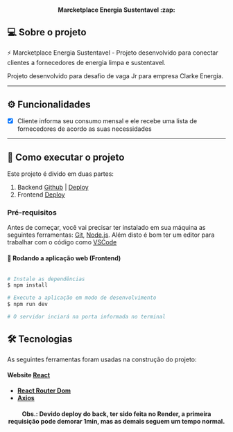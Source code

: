 <h4 align="center"> 
	Marcketplace Energia Sustentavel :zap:
</h4>

## 💻 Sobre o projeto

:zap: Marcketplace Energia Sustentavel - Projeto desenvolvido para conectar clientes a fornecedores de energia limpa e sustentavel.


Projeto desenvolvido para desafio de vaga Jr para empresa Clarke Energia.

---

## ⚙️ Funcionalidades

- [x] Cliente informa seu consumo mensal e ele recebe uma lista de fornecedores de acordo as suas necessidades

---

## 🚀 Como executar o projeto

Este projeto é divido em duas partes:
1. Backend [Github](https://github.com/anapaulasouzasantos/desafioclarke-back) | [Deploy](https://desafioclarke-back.onrender.com)
2. Frontend [Deploy](https://desafioclarke-front.vercel.app/)

### Pré-requisitos

Antes de começar, você vai precisar ter instalado em sua máquina as seguintes ferramentas:
[Git](https://git-scm.com), [Node.js](https://nodejs.org/en/). 
Além disto é bom ter um editor para trabalhar com o código como [VSCode](https://code.visualstudio.com/)

#### 🧭 Rodando a aplicação web (Frontend)

```bash

# Instale as dependências
$ npm install

# Execute a aplicação em modo de desenvolvimento
$ npm run dev

# O servidor inciará na porta informada no terminal

```

## 🛠 Tecnologias

As seguintes ferramentas foram usadas na construção do projeto:

#### **Website**  [React](https://reactjs.org/) 

-   **[React Router Dom](https://github.com/ReactTraining/react-router/tree/master/packages/react-router-dom)**
-   **[Axios](https://github.com/axios/axios)**

<h4 align="center"> 
	Obs.: Devido deploy do back, ter sido feita no Render, a primeira requisição pode demorar 1min, mas as demais seguem um tempo normal.
</h4>
